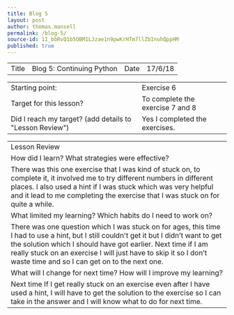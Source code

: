 ```yaml
---
title: Blog 5
layout: post
author: thomas.mansell
permalink: /blog-5/
source-id: 1I_bbRvQ1b5OBM1LJzae1n9pwKrHTm7llZbInuhQppHM
published: true
---
```

<table>
  <tr>
    <td>Title</td>
    <td>Blog 5: Continuing Python
</td>
    <td>Date</td>
    <td>17/6/18</td>
  </tr>
</table>


<table>
  <tr>
    <td>Starting point:</td>
    <td>Exercise 6</td>
  </tr>
  <tr>
    <td>Target for this lesson?</td>
    <td>To complete the exercise 7 and 8</td>
  </tr>
  <tr>
    <td>Did I reach my target? 
(add details to "Lesson Review")</td>
    <td>Yes I completed the exercises.</td>
  </tr>
</table>


<table>
  <tr>
    <td>Lesson Review</td>
  </tr>
  <tr>
    <td>How did I learn? What strategies were effective? </td>
  </tr>
  <tr>
    <td>There was this one exercise that I was kind of stuck on, to complete it, it involved me to try different numbers in different places. I also used a hint if I was stuck which was very helpful and it lead to me completing the exercise that I was stuck on for quite a while. </td>
  </tr>
  <tr>
    <td>What limited my learning? Which habits do I need to work on? </td>
  </tr>
  <tr>
    <td>There was one question which I was stuck on for ages, this time I had to use a hint, but I still couldn't get it but I didn’t want to get the solution which I should have got earlier. Next time if I am really stuck on an exercise I will just have to skip it so I don’t waste time and so I can get on to the next one.</td>
  </tr>
  <tr>
    <td>What will I change for next time? How will I improve my learning?</td>
  </tr>
  <tr>
    <td>Next time If I get really stuck on an exercise even after I have used a hint, I will have to get the solution to the exercise so I can take in the answer and I will know what to do for next time.</td>
  </tr>
</table>


